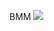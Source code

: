 BMM
![]([https://pandao.github.io/editor.md/images/logos/editormd-logo-180x180.png](https://sistema.istbm.edu.pe/vistas/img/usuarios/webgvi/NEWH7832.png))
